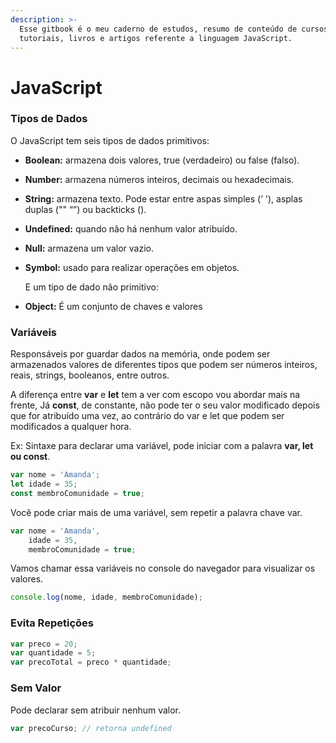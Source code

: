 ```yaml
---
description: >-
  Esse gitbook é o meu caderno de estudos, resumo de conteúdo de cursos,
  tutoriais, livros e artigos referente a linguagem JavaScript.
---
```


# JavaScript

### Tipos de Dados

O JavaScript tem seis tipos de dados primitivos:

* **Boolean:** armazena dois valores, true \(verdadeiro\) ou false \(falso\).
* **Number:** armazena números inteiros, decimais ou hexadecimais.
* **String:** armazena texto. Pode estar entre aspas simples \(’ '\), asplas duplas \("" “”\) ou backticks \(\).
* **Undefined:** quando não há nenhum valor atribuído.
* **Null:** armazena um valor vazio.
* **Symbol:** usado para realizar operações em objetos.

    E um tipo de dado não primitivo:

* **Object:** É um conjunto de chaves e valores



### **Variáveis**

Responsáveis por guardar dados na memória, onde podem ser armazenados valores de diferentes tipos que podem ser números inteiros, reais, strings, booleanos, entre outros.  
  
A diferença entre **var** e **let** tem a ver com escopo vou abordar mais na frente,  Já **const**, de constante, não pode ter o seu valor modificado depois que for atribuído uma vez, ao contrário do var e let que podem ser modificados a qualquer hora.

 Ex: Sintaxe para declarar uma variável, pode iniciar com a palavra **var, let ou const**. 

```javascript
var nome = 'Amanda';
let idade = 35;
const membroComunidade = true;
```

Você pode criar mais de uma variável, sem repetir a palavra chave var.

```javascript
var nome = 'Amanda',
    idade = 35,
    membroComunidade = true;
```

Vamos chamar essa variáveis no console do navegador para visualizar os valores.

```javascript
console.log(nome, idade, membroComunidade);
```

### **Evita Repetições**

```javascript
var preco = 20;
var quantidade = 5;
var precoTotal = preco * quantidade;
```

### Sem Valor

Pode declarar sem atribuir nenhum valor.

```javascript
var precoCurso; // retorna undefined
```







